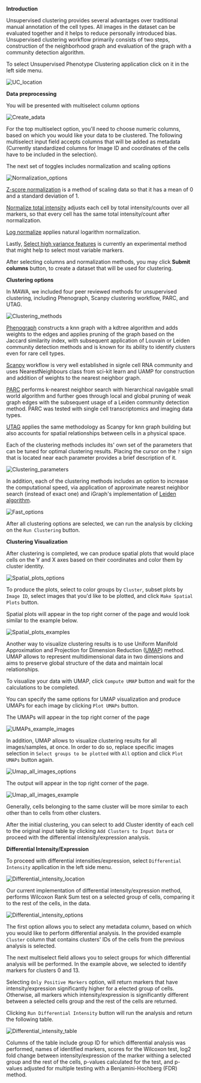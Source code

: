 **Introduction**

Unsupervised clustering provides several advantages over traditional manual annotation of the cell types. All images in the dataset can be evaluated together and it helps to reduce personally introduced bias. Unsupervised clustering workflow primarily consists of two steps, construction of the neighborhood graph and evaluation of the graph with a community detection algorithm. 

To select Unsupervised Phenotype Clustering application click on it in the left side menu.

![UC_location](images/uc_location.png)

**Data preprocessing**

You will be presented with multiselect column options

![Create_adata](images/create_adata.png)

For the top multiselect option, you'll need to choose numeric columns, based on which you would like your data to be clustered.
The following multiselect input field accepts columns that will be added as metadata (Currently standardized columns for Image ID and coordinates of the cells have to be included in the selection).

The next set of toggles includes normalization and scaling options

![Normalization_options](images/normalization_options.png)

[Z-score normalization](https://scanpy.readthedocs.io/en/stable/generated/scanpy.pp.scale.html) is a method of scaling data so that it has a mean of 0 and a standard deviation of 1.

[Normalize total intensity](https://scanpy.readthedocs.io/en/stable/generated/scanpy.pp.normalize_total.html) adjusts each cell by total intensity/counts over all markers, so that every cell has the same total intensity/count after normalization.

[Log normalize](https://scanpy.readthedocs.io/en/stable/generated/scanpy.pp.log1p.html) applies natural logarithm normalization.

Lastly, [Select high variance features](https://scanpy.readthedocs.io/en/stable/generated/scanpy.pp.highly_variable_genes.html) is currently an experimental method that might help to select most variable markers.

After selecting columns and normalization methods, you may click **Submit columns** button, to create a dataset that will be used for clustering.

**Clustering options**

In MAWA, we included four peer reviewed methods for unsupervised clustering, including Phenograph, Scanpy clustering workflow, PARC, and UTAG.

![Clustering_methods](images/clustering_methods.png)

[Phenograph](https://github.com/dpeerlab/phenograph?tab=readme-ov-file) constructs a knn graph with a kdtree algorithm and adds weights to the edges and applies pruning of the graph based on the Jaccard similarity index, with subsequent application of Louvain or Leiden community detection methods and is known for its ability to identify clusters even for rare cell types.

[Scanpy](https://github.com/scverse/scanpy) workflow is very well established in signle cell RNA community and uses NearestNeighbours class from sci-kit learn and UAMP for construction and addition of weights to the nearest neighbor graph. 

[PARC](https://github.com/ShobiStassen/PARC) performs k-nearest neighbor search with hierarchical navigable small world algorithm and further goes through local and global pruning of weak graph edges with the subsequent usage of a Leiden community detection method. PARC was tested with single cell transcriptomics and imaging data types.

[UTAG](https://github.com/ElementoLab/utag) applies the same methodology as Scanpy for knn graph building but also accounts for spatial relationships between cells in a physical space.

Each of the clustering methods includes its' own set of the parameters that can be tuned for optimal clustering results. Placing the cursor on the `?` sign that is located near each parameter provides a brief description of it.

![Clustering_parameters](images/Clustering_parameters.png)

In addition, each of the clustering methods includes an option to increase the computational speed, via application of approximate nearest neighbor search (instead of exact one) and iGraph's implementation of [Leiden algorithm](https://python.igraph.org/en/stable/api/igraph.Graph.html#community_leiden).

![Fast_options](images/fast_options.png)

After all clustering options are selected, we can run the analysis by clicking on the `Run Clustering` button.

**Clustering Visualization**

After clustering is completed, we can produce spatial plots that would place cells on the Y and X axes based on their coordinates and color them by cluster identity.

![Spatial_plots_options](images/spatial_plots_options.png)

To produce the plots, select to color groups by `Cluster`, subset plots by `Image ID`, select images that you'd like to be plotted, and click `Make Spatial Plots` button.

Spatial plots will appear in the top right corner of the page and would look similar to the example below.

![Spatial_plots_examples](images/Spatial_plots_examples.png)

Another way to visualize clustering results is to use Uniform Manifold Approximation and Projection for Dimension Reduction ([UMAP](https://umap-learn.readthedocs.io/en/latest/)) method. UMAP allows to represent multidimensional data in two dimensions and aims to preserve global structure of the data and maintain local relationships.

To visualize your data with UMAP, click `Compute UMAP` button and wait for the calculations to be completed.

You can specify the same options for UMAP visualization and produce UMAPs for each image by clicking `Plot UMAPs` button.

The UMAPs will appear in the top right corner of the page

![UMAPs_example_images](images/umap_example_images.png)

In addition, UMAP allows to visualize clustering results for all images/samples, at once.
In order to do so, replace specific images selection in `Select groups to be plotted` with `All` option and click `Plot UMAPs` button again.

![Umap_all_images_options](images/Umap_all_images_options.png)

The output will appear in the top right corner of the page.

![Umap_all_images_example](images/Umap_all_images_example.png)

Generally, cells belonging to the same cluster will be more similar to each other than to cells from other clusters.

After the initial clustering, you can select to add Cluster identity of each cell to the original input table by clicking `Add Clusters to Input Data` or proceed with the differential intensity/expression analysis.

**Differential Intensity/Expression**

To proceed with differential intensities/expression, select `Differential Intensity` application in the left side menu.

![Differential_intensity_location](images/Differential_intensity_location.png)

Our current implementation of differential intensity/expression method, performs Wilcoxon Rank Sum test on a selected group of cells, comparing it to the rest of the cells, in the data.

![Differential_intensity_options](images/Differential_intensity_options.png)

The first option allows you to select any metadata column, based on which you would like to perform differential analysis. In the provided example `Cluster` column that contains clusters' IDs of the cells from the previous analysis is selected.

The next multiselect field allows you to select groups for which differential analysis will be performed. In the example above, we selected to identify markers for clusters 0 and 13.

Selecting `Only Positive Markers` option, will return markers that have intensity/expression significantly higher for a elected group of cells. Otherwise, all markers which intensity/expression is significantly different between a selected cells group and the rest of the cells are returned.

Clicking `Run Differential Intensity` button will run the analysis and return the following table.

![Differential_intensity_table](images/Differential_intensity_table.png)

Columns of the table include group ID for which differential analysis was performed, names of identified markers, scores for the Wilcoxon test, log2 fold change between intensity/expression of the marker withing a selected group and the rest of the cells, p-values calculated for the test, and p-values adjusted for multiple testing with a Benjamini-Hochberg (FDR) method.

